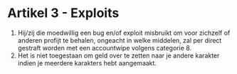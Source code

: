 # Artikel 3 - Exploits

1. Hij/zij die moedwillig een bug en/of exploit misbruikt om voor zichzelf of anderen profijt te behalen, ongeacht in welke middelen, zal per direct gestraft worden met een accountwipe volgens categorie 8.
2. Het is niet toegestaan om geld over te zetten naar je andere karakter indien je meerdere karakters hebt aangemaakt.
